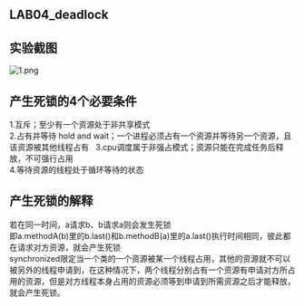 ## LAB04_deadlock  

  
## 实验截图  
![1.png](https://ooo.0o0.ooo/2016/11/02/5819fb05512d0.png)  

## 产生死锁的4个必要条件  
1.互斥；至少有一个资源处于非共享模式  
2.占有并等待 hold and wait；一个进程必须占有一个资源并等待另一个资源，且该资源被其他线程占有  
3.cpu调度属于非强占模式；资源只能在完成任务后释放，不可强行占用  
4.等待资源的线程处于循环等待的状态  
  
  
## 产生死锁的解释  
若在同一时间，a请求b、b请求a则会发生死锁  
即a.methodA(b)里的b.last()和b.methodB(a)里的a.last()执行时间相同，彼此都在请求对方资源，就会产生死锁  
synchronized限定当一个类的一个资源被某一个线程占用，其他的资源就不可以被另外的线程申请到，在这种情况下，两个线程分别占有一个资源有申请对方所占用的资源，但是对方线程本身占用的资源必须等到申请到所需资源之后才能释放，就会产生死锁。
